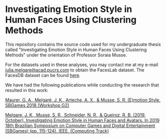 # Investigating Emotion Style in Human Faces Using Clustering Methods
This repository contains the source code used for my undergraduate thesis called "Investigating Emotion Style in Human Faces Using Clustering Methods" under the orientation of Professor Soraia Musse.

For the datasets used in these analyses, you may contact me at my e-mail julia.melgare@acad.pucrs.com to obtain the FacesLab dataset. The FacesDB dataset can be found [here](http://app.visgraf.impa.br/database/faces).

We have had the following publications while conducting the research that resulted in this work:

[Maurer, G. A., Melgaré, J. K., Arteche, A. X., & Musse, S. R. (E)motion Style. SBGames 2018 (Workshop G2)](https://www.sbgames.org/sbgames2018/files/papers/G2/emotionStyle_V2.pdf)

[Melgare, J. K., Musse, S. R., Schneider, N. R., & Queiroz, R. B. (2019, October). Investigating Emotion Style in Human Faces and Avatars. In 2019 18th Brazilian Symposium on Computer Games and Digital Entertainment (SBGames) (pp. 115-124). IEEE. (Computing Track)](https://ieeexplore.ieee.org/abstract/document/8924831?casa_token=CUshdOkHRwYAAAAA:z9SburUWsPKpoJxHrfb6TeTlml2Di6Yf4wTTXkS7pboBSrvxfVG8lEOAzjmQUMtUYCJ4qgKPqQ)

